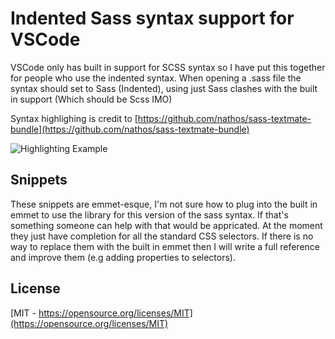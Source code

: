 # Indented Sass syntax support for VSCode
VSCode only has built in support for SCSS syntax so I have put this together for people who use the indented syntax.
When opening a .sass file the syntax should set to Sass (Indented), using just Sass clashes with the built in support (Which should be Scss IMO)

Syntax highlighing is credit to [https://github.com/nathos/sass-textmate-bundle](https://github.com/nathos/sass-textmate-bundle)

![Highlighting Example](https://raw.githubusercontent.com/robinbentley/vscode-sass-indented/master/images/screenshot.png)

## Snippets
These snippets are emmet-esque, I'm not sure how to plug into the built in emmet to use the library for this version of the sass syntax. If that's something someone can help with that would be appricated.
At the moment they just have completion for all the standard CSS selectors. If there is no way to replace them with the built in emmet then I will write a full reference and improve them (e.g adding properties to selectors).

## License
[MIT - https://opensource.org/licenses/MIT](https://opensource.org/licenses/MIT)
